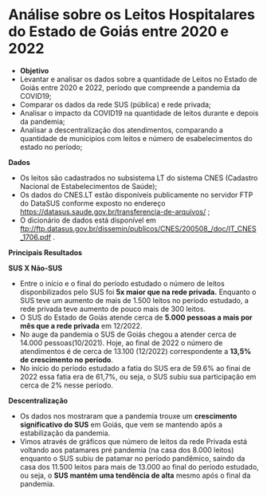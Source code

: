 # Análise sobre os Leitos Hospitalares do Estado de Goiás entre 2020 e 2022

- **Objetivo**
- Levantar e analisar os dados sobre a quantidade de Leitos no Estado de Goiás entre 2020 e 2022, período que compreende a pandemia da COVID19;
- Comparar os dados da rede SUS (pública) e rede privada;
- Analisar o impacto da COVID19 na quantidade de leitos durante e depois da pandemia;
- Analisar a descentralização dos atendimentos, comparando a quantidade de municipios com leitos e número de esabelecimentos do estado no período;

**Dados**

- Os leitos são cadastrados no subsistema LT do sistema CNES (Cadastro Nacional de Estabelecimentos de Saúde);
- Os dados do CNES.LT estão disponíveis publicamente no servidor FTP do DataSUS conforme exposto no endereço https://datasus.saude.gov.br/transferencia-de-arquivos/ ;
- O dicionário de dados está disponível em ftp://ftp.datasus.gov.br/dissemin/publicos/CNES/200508_/doc/IT_CNES_1706.pdf . 

**Principais Resultados**

**SUS X Não-SUS**
- Entre o início e o final do período estudado o número de leitos  disponbilizados pelo SUS foi **5x maior que na rede privada.** Enquanto o SUS teve um aumento de mais de 1.500 leitos no período estudado, a rede privada teve aumento de pouco mais de 300 leitos.
- O SUS do Estado de Goiás atende cerca de **5.000 pessoas a mais por mês que a rede privada** em 12/2022.
- No auge da pandemia o SUS de Goiás chegou a atender cerca de 14.000 pessoas(10/2021). Hoje, ao final de 2022 o número de atendimentos é de cerca de 13.100 (12/2022) correspondente a **13,5% de crescimento no período**. 
- No início do período estudado a fatia do SUS era de 59.6% ao finai de 2022 essa fatia era de 61,7%, ou seja, o SUS subiu sua participação em cerca de 2% nesse período.

**Descentralização**

- Os dados nos mostraram que a pandemia trouxe um **crescimento significativo do SUS** em Goiás, que vem se mantendo após a estabilização da pandemia.
- Vimos através de gráficos que número de leitos da rede Privada está voltando aos patamares pré pandemia (na casa dos 8.000 leitos) enquanto o SUS subiu de patamar no período pandêmico, saindo da casa dos 11.500 leitos para mais de 13.000 ao final do período estudado, ou seja, o **SUS mantém uma tendência de alta** mesmo após o final da pandemia.

